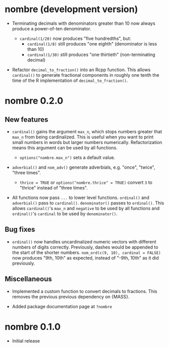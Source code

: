 # nombre (development version)

* Terminating decimals with denominators greater than 10 now always produce a
  power-of-ten denominator.
  - `cardinal(1/20)` now produces "five hundredths", but:
    - `cardinal(1/8)` still produces "one eighth" (denominator is less than 10) 
    - `cardinal(1/30)` still produces "one thirtieth" (non-terminating decimal)

* Refactor `decimal_to_fraction()` into an Rcpp function.
  This allows `cardinal()` to generate fractional components in roughly one
  tenth the time of the R implementation of `decimal_to_fraction()`.

# nombre 0.2.0

## New features

* `cardinal()` gains the argument `max_n`, which stops numbers greater that
  `max_n` from being cardinalized.
  This is useful when you want to print small numbers in words but larger
  numbers numerically.
  Refactorization means this argument can be used by all functions.
  - `options("nombre.max_n")` sets a default value.
  
* `adverbial()` and `nom_adv()` generate adverbials, e.g. "once", "twice",
  "three times".
  - `thrice = TRUE` or `options("nombre.thrice" = TRUE)` convert `3` to "thrice"
    instead of "three times".
  
* All functions now pass `...` to lower level functions.
  `ordinal()` and `adverbial()` pass to `cardinal()`.
  `denominator()` passes to `ordinal()`.
  This allows `cardinal()`'s `max_n` and `negative` to be used by all functions
  and `ordinal()`'s `cardinal` to be used by `denominator()`.
  
## Bug fixes

* `ordinal()` now handles uncardinalized numeric vectors with different numbers
  of digits correctly.
  Previously, dashes would be appended to the start of the shorter numbers.
  `nom_ord(c(9, 10), cardinal = FALSE)` now produces "9th, 10th" as expected,
  instead of "-9th, 10th" as it did previously.
  
## Miscellaneous

* Implemented a custom function to convert decimals to fractions.
  This removes the previous previous dependency on {MASS}.
  
* Added package documentation page at `?nombre`

# nombre 0.1.0

* Initial release
